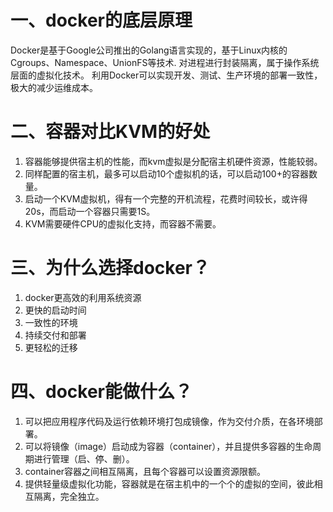 # 一、docker的底层原理
Docker是基于Google公司推出的Golang语言实现的，基于Linux内核的Cgroups、Namespace、UnionFS等技术.
对进程进行封装隔离，属于操作系统层面的虚拟化技术。
利用Docker可以实现开发、测试、生产环境的部署一致性，极大的减少运维成本。

# 二、容器对比KVM的好处
1. 容器能够提供宿主机的性能，而kvm虚拟是分配宿主机硬件资源，性能较弱。
2. 同样配置的宿主机，最多可以启动10个虚拟机的话，可以启动100+的容器数量。
3. 启动一个KVM虚拟机，得有一个完整的开机流程，花费时间较长，或许得20s，而启动一个容器只需要1S。
4. KVM需要硬件CPU的虚拟化支持，而容器不需要。
   
# 三、为什么选择docker？
1. docker更高效的利用系统资源
2. 更快的启动时间
3. 一致性的环境
4. 持续交付和部署
5. 更轻松的迁移

# 四、docker能做什么？
1. 可以把应用程序代码及运行依赖环境打包成镜像，作为交付介质，在各环境部署。
2. 可以将镜像（image）启动成为容器（container），并且提供多容器的生命周期进行管理（启、停、删）。
3. container容器之间相互隔离，且每个容器可以设置资源限额。
4. 提供轻量级虚拟化功能，容器就是在宿主机中的一个个的虚拟的空间，彼此相互隔离，完全独立。